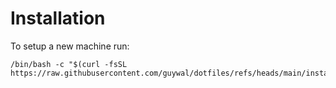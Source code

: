 # Installation
To setup a new machine run:
```
/bin/bash -c "$(curl -fsSL https://raw.githubusercontent.com/guywal/dotfiles/refs/heads/main/install.sh)"
